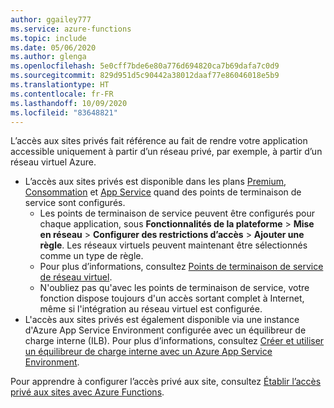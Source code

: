 ```yaml
---
author: ggailey777
ms.service: azure-functions
ms.topic: include
ms.date: 05/06/2020
ms.author: glenga
ms.openlocfilehash: 5e0cff7bde6e80a776d694820ca7b69dafa7c0d9
ms.sourcegitcommit: 829d951d5c90442a38012daaf77e86046018e5b9
ms.translationtype: HT
ms.contentlocale: fr-FR
ms.lasthandoff: 10/09/2020
ms.locfileid: "83648821"
---
```

L’accès aux sites privés fait référence au fait de rendre votre application accessible uniquement à partir d’un réseau privé, par exemple, à partir d’un réseau virtuel Azure.

* L’accès aux sites privés est disponible dans les plans [Premium](../articles/azure-functions/functions-premium-plan.md), [Consommation](../articles/azure-functions/functions-scale.md#consumption-plan) et [App Service](../articles/azure-functions/functions-scale.md#app-service-plan) quand des points de terminaison de service sont configurés.
    * Les points de terminaison de service peuvent être configurés pour chaque application, sous **Fonctionnalités de la plateforme** > **Mise en réseau** > **Configurer des restrictions d’accès** > **Ajouter une règle**. Les réseaux virtuels peuvent maintenant être sélectionnés comme un type de règle.
    * Pour plus d’informations, consultez [Points de terminaison de service de réseau virtuel](../articles/virtual-network/virtual-network-service-endpoints-overview.md).
    * N'oubliez pas qu'avec les points de terminaison de service, votre fonction dispose toujours d'un accès sortant complet à Internet, même si l'intégration au réseau virtuel est configurée.
* L'accès aux sites privés est également disponible via une instance d'Azure App Service Environment configurée avec un équilibreur de charge interne (ILB). Pour plus d’informations, consultez [Créer et utiliser un équilibreur de charge interne avec un Azure App Service Environment](../articles/app-service/environment/create-ilb-ase.md).

Pour apprendre à configurer l’accès privé aux site, consultez [Établir l’accès privé aux sites avec Azure Functions](../articles/azure-functions/functions-create-private-site-access.md).